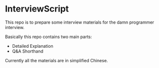 # InterviewScript
This repo is to prepare some interview materials for the damn programmer interview. 

Basically this repo contains two main parts:
- Detailed Explanation
- Q&A Shorthand

Currently all the materials are in simplified Chinese.